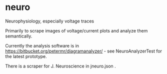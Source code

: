 # neuro
Neurophysiology, especially voltage traces

Primarily to scrape images of voltage/current plots and analyze them semantically.

Currently the analysis software is in https://bitbucket.org/petermr/diagramanalyzer/ - see NeuroAnalyzerTest for the latest prototype.

There is a scraper for J. Neuroscience in jneuro.json . 
